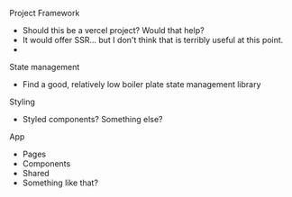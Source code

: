 Project Framework
- Should this be a vercel project? Would that help?
- It would offer SSR... but I don't think that is terribly useful at this point.
- 

State management
- Find a good, relatively low boiler plate state management library

Styling
- Styled components? Something else?

App
- Pages
- Components
- Shared
- Something like that?